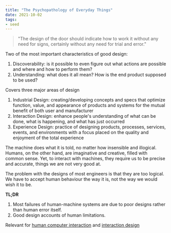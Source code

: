 ```yaml
---
title: "The Psychopathology of Everyday Things"
date: 2021-10-02
tags:
- seed
---
```


> "The design of the door should indicate how to work it without any need for signs, certainly without any need for trial and error."

Two of the most important characteristics of good design:
1. Discoverability: is it possible to even figure out what actions are possible and where and how to perform them?
2. Understanding: what does it all mean? How is the end product supposed to be used?

Covers three major areas of design
1. Industrial Design: creating/developing concepts and specs that optimize function, value, and appearance of products and systems for the mutual benefit of both user and manufacturer
2. Interaction Design: enhance people's understanding of what can be done, what is happening, and what has just occurred
3. Experience Design: practice of designing products, processes, services, events, and environments with a focus placed on the quality and enjoyment of the total experience

The machine does what it is told, no matter how insensible and illogical. Humans, on the other hand, are imaginative and creative, filled with common sense. Yet, to interact with machines, they require us to be precise and accurate, things we are not very good at.

The problem with the designs of most engineers is that they are too logical. We have to accept human behaviour the way it is, not the way we would wish it to be.

**TL;DR**
1. Most failures of human-machine systems are due to poor designs rather than human error itself. 
2. Good design accounts of human limitations.

Relevant for [human computer interaction](thoughts/human%20computer%20interaction.md) and [interaction design](thoughts/interaction%20design.md)